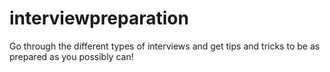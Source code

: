 # interviewpreparation
Go through the different types of interviews and get tips and tricks to be as prepared as you possibly can!

